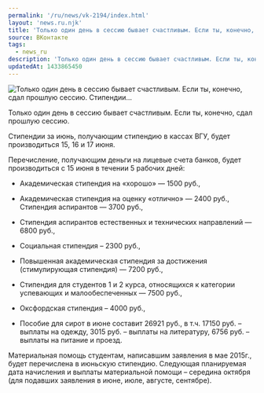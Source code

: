 ```yaml
---
permalink: '/ru/news/vk-2194/index.html'
layout: 'news.ru.njk'
title: 'Только один день в сессию бывает счастливым. Если ты, конечно, сдал прошлую сессию.  Стипендии…'
source: ВКонтакте
tags:
  - news_ru
description: 'Только один день в сессию бывает счастливым. Если ты, конечно, сдал прошлую сессию.  Стипендии…'
updatedAt: 1433865450
---
```

![Только один день в сессию бывает счастливым. Если ты, конечно, сдал прошлую сессию.  Стипендии…](https://sun9-46.userapi.com/impf/c628127/v628127484/5793/PZFk3Z2J3SU.jpg?size=480x360&quality=96&proxy=1&sign=3a87287a268656c1ed169bde230c2960&c_uniq_tag=GiOE1ANBVS_dWftuywsnYhzMcoRfymEY0AUvZ_eZpkQ&type=album)

Только один день в сессию бывает счастливым. Если ты, конечно, сдал прошлую сессию.

Стипендии за июнь, получающим стипендию в кассах ВГУ, будет производиться 15, 16 и 17 июня.

Перечисление, получающим деньги на лицевые счета банков, будет производиться с 15 июня в течении 5 рабочих дней:

- Академическая стипендия на «хорошо» — 1500 руб.,
- Академическая стипендия на оценку «отлично» — 2400 руб.,
Стипендия аспирантов — 3700 руб.,
- Стипендия аспирантов естественных и технических направлений — 6800 руб.,
- Социальная стипендия – 2300 руб.,

- Повышенная академическая стипендия за достижения (стимулирующая стипендия) — 7200 руб.,
- Стипендия для студентов 1 и 2 курса, относящихся к категории успевающих и малообеспеченных — 7500 руб.,
- Оксфордская стипендия – 4000 руб.,
- Пособие для сирот в июне составит 26921 руб., в т.ч. 17150 руб. – выплаты на одежду, 3015 руб. – выплаты на литературу, 6756 руб. – выплаты на питание и проезд.

Материальная помощь студентам, написавшим заявления в мае 2015г., будет перечислена в июньскую стипендию. Следующая планируемая дата начисления и выплаты материальной помощи – середина октября (для подавших заявления в июне, июле, августе, сентябре).
